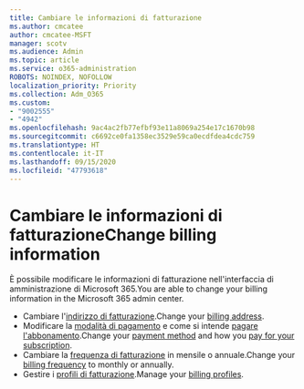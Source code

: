 ```yaml
---
title: Cambiare le informazioni di fatturazione
ms.author: cmcatee
author: cmcatee-MSFT
manager: scotv
ms.audience: Admin
ms.topic: article
ms.service: o365-administration
ROBOTS: NOINDEX, NOFOLLOW
localization_priority: Priority
ms.collection: Adm_O365
ms.custom:
- "9002555"
- "4942"
ms.openlocfilehash: 9ac4ac2fb77efbf93e11a8069a254e17c1670b98
ms.sourcegitcommit: c6692ce0fa1358ec3529e59ca0ecdfdea4cdc759
ms.translationtype: HT
ms.contentlocale: it-IT
ms.lasthandoff: 09/15/2020
ms.locfileid: "47793618"
---
```

# <a name="change-billing-information"></a><span data-ttu-id="3a5e1-102">Cambiare le informazioni di fatturazione</span><span class="sxs-lookup"><span data-stu-id="3a5e1-102">Change billing information</span></span>

<span data-ttu-id="3a5e1-103">È possibile modificare le informazioni di fatturazione nell'interfaccia di amministrazione di Microsoft 365.</span><span class="sxs-lookup"><span data-stu-id="3a5e1-103">You are able to change your billing information in the Microsoft 365 admin center.</span></span> 

- <span data-ttu-id="3a5e1-104">Cambiare l'[indirizzo di fatturazione](https://docs.microsoft.com/microsoft-365/commerce/billing-and-payments/change-your-billing-addresses).</span><span class="sxs-lookup"><span data-stu-id="3a5e1-104">Change your [billing address](https://docs.microsoft.com/microsoft-365/commerce/billing-and-payments/change-your-billing-addresses).</span></span>
- <span data-ttu-id="3a5e1-105">Modificare la [modalità di pagamento](https://docs.microsoft.com/microsoft-365/commerce/billing-and-payments/manage-payment-methods) e come si intende [pagare l'abbonamento](https://docs.microsoft.com/microsoft-365/commerce/billing-and-payments/pay-for-your-subscription).</span><span class="sxs-lookup"><span data-stu-id="3a5e1-105">Change your [payment method](https://docs.microsoft.com/microsoft-365/commerce/billing-and-payments/manage-payment-methods) and how you [pay for your subscription](https://docs.microsoft.com/microsoft-365/commerce/billing-and-payments/pay-for-your-subscription).</span></span>
- <span data-ttu-id="3a5e1-106">Cambiare la [frequenza di fatturazione](https://docs.microsoft.com/microsoft-365/commerce/billing-and-payments/change-payment-frequency) in mensile o annuale.</span><span class="sxs-lookup"><span data-stu-id="3a5e1-106">Change your [billing frequency](https://docs.microsoft.com/microsoft-365/commerce/billing-and-payments/change-payment-frequency) to monthly or annually.</span></span>
- <span data-ttu-id="3a5e1-107">Gestire i [profili di fatturazione](https://docs.microsoft.com/microsoft-365/commerce/billing-and-payments/manage-billing-profiles).</span><span class="sxs-lookup"><span data-stu-id="3a5e1-107">Manage your [billing profiles](https://docs.microsoft.com/microsoft-365/commerce/billing-and-payments/manage-billing-profiles).</span></span>
